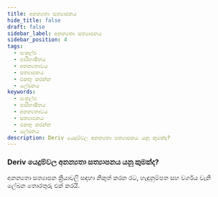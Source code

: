 ```yaml
---
title: අනන්‍යතා සත්‍යාපනය
hide_title: false
draft: false
sidebar_label: අනන්‍යතා සත්‍යාපනය
sidebar_position: 4
tags:
  - සංකල්ප
  - පාරිභාෂිතය
  - අනන්‍යතාවය
  - සත්‍යාපනය
  - එකතු කරන්න
  - ලේඛනය
keywords:
  - සංකල්ප
  - පාරිභාෂිතය
  - අනන්‍යතාවය
  - සත්‍යාපනය
  - එකතු කරන්න
  - ලේඛනය
description: Deriv යෙදුම්වල අනන්‍යතා සත්‍යාපනය යනු කුමක්ද?
---
```


### Deriv යෙදුම්වල අනන්‍යතා සත්‍යාපනය යනු කුමක්ද?

අනන්‍යතා සත්‍යාපන ක්‍රියාවලි සඳහා නිකුත් කරන රට, හැඳුනුම්පත සහ වර්ගය වැනි ලේඛන තොරතුරු එක් කරයි.
